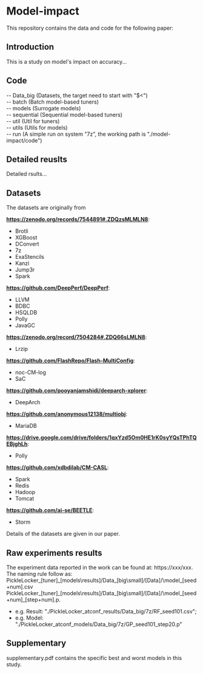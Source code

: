# Model-impact
This repository contains the data and code for the following paper: 

## Introduction
This is a study on model's impact on accuracy...

## Code

-- Data_big (Datasets, the target need to start with "$<")<br>
-- batch (Batch model-based tuners) <br>
-- models (Surrogate models)<br>
-- sequential (Sequential model-based tuners)<br>
-- util (Util for tuners)<br>
-- utils (Utils for models)<br>
-- run (A simple run on system "7z", the working path is "./model-impact/code")


## Detailed reuslts
Detailed rsults...

## Datasets
The datasets are originally from 

**https://zenodo.org/records/7544891#.ZDQzsMLMLN8**:
   - Brotli
   - XGBoost
   - DConvert
   - 7z
   - ExaStencils
   - Kanzi
   - Jump3r
   - Spark
     
**https://github.com/DeepPerf/DeepPerf**:
   - LLVM
   - BDBC
   - HSQLDB
   - Polly
   - JavaGC
     
**https://zenodo.org/record/7504284#.ZDQ66sLMLN8**:
   - Lrzip
     
**https://github.com/FlashRepo/Flash-MultiConfig**:
   - noc-CM-log
   - SaC
     
**https://github.com/pooyanjamshidi/deeparch-xplorer**:
   - DeepArch
     
**https://github.com/anonymous12138/multiobj**:
   - MariaDB
     
**https://drive.google.com/drive/folders/1qxYzd5Om0HE1rK0syYQsTPhTQEBjghLh**:
   - Polly
     
**https://github.com/xdbdilab/CM-CASL**:
   - Spark
   - Redis
   - Hadoop
   - Tomcat
     
**https://github.com/ai-se/BEETLE**:
   - Storm

Details of the datasets are given in our paper.

## Raw experiments results

The experiment data reported in the work can be found at: https://xxx/xxx. <br>
The naming rule follow as: <br>
PickleLocker\_[tuner]\_[models\results]/Data\_[big\small]/[Data]/\model\_[seed+num].csv  <br>
PickleLocker\_[tuner]\_[models\results]/Data\_[big\small]/[Data]/\model\_[seed+num]\_[step+num].p.  <br>
- e.g. Result: "./PickleLocker_atconf_results/Data_big/7z/RF_seed101.csv"; 
- e.g. Model: "./PickleLocker_atconf_models/Data_big/7z/GP_seed101_step20.p"

## Supplementary
supplementary.pdf contains the specific best and worst models in this study.
